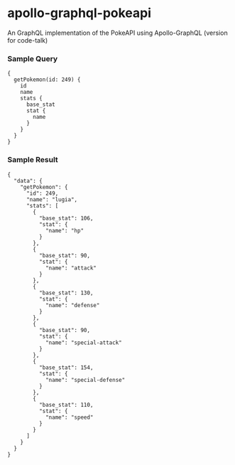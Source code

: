 # apollo-graphql-pokeapi

An GraphQL implementation of the PokeAPI using Apollo-GraphQL (version for code-talk)

### Sample Query

```
{
  getPokemon(id: 249) {
    id
    name
    stats {
      base_stat
      stat {
        name
      }
    }
  }
}

```

### Sample Result

```
{
  "data": {
    "getPokemon": {
      "id": 249,
      "name": "lugia",
      "stats": [
        {
          "base_stat": 106,
          "stat": {
            "name": "hp"
          }
        },
        {
          "base_stat": 90,
          "stat": {
            "name": "attack"
          }
        },
        {
          "base_stat": 130,
          "stat": {
            "name": "defense"
          }
        },
        {
          "base_stat": 90,
          "stat": {
            "name": "special-attack"
          }
        },
        {
          "base_stat": 154,
          "stat": {
            "name": "special-defense"
          }
        },
        {
          "base_stat": 110,
          "stat": {
            "name": "speed"
          }
        }
      ]
    }
  }
}
```

